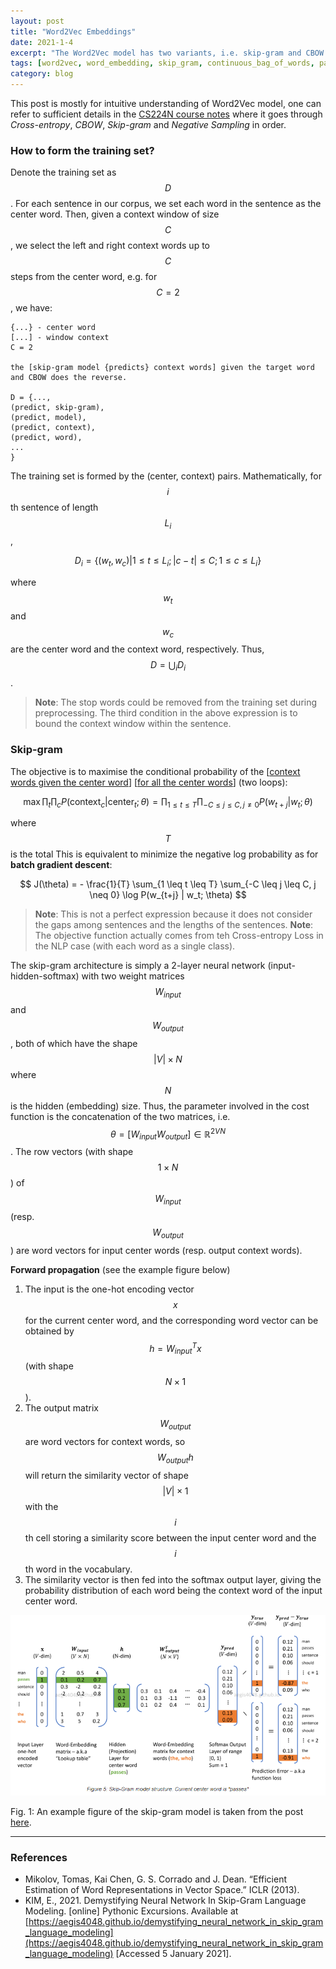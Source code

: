 ```yaml
---
layout: post
title: "Word2Vec Embeddings"
date: 2021-1-4
excerpt: "The Word2Vec model has two variants, i.e. skip-gram and CBOW. The skip-gram model predicts context words given the target word and CBOW does the reverse."
tags: [word2vec, word_embedding, skip_gram, continuous_bag_of_words, paper_reading]
category: blog
---
```


This post is mostly for intuitive understanding of Word2Vec model, one can refer to sufficient details in the [CS224N course notes](https://web.stanford.edu/class/cs224n/readings/cs224n-2019-notes01-wordvecs1.pdf) where it goes through *Cross-entropy*, *CBOW*, *Skip-gram* and *Negative Sampling* in order.

### How to form the training set?

Denote the training set as $$D$$. For each sentence in our corpus, we set each word in the sentence as the center word. Then, given a context window of size $$C$$, we select the left and right context words up to $$C$$ steps from the center word, e.g. for $$C = 2$$, we have:

```
{...} - center word
[...] - window context
C = 2

the [skip-gram model {predicts} context words] given the target word and CBOW does the reverse.

D = {...,
(predict, skip-gram),  
(predict, model),
(predict, context),
(predict, word),
...
}
```

The training set is formed by the (center, context) pairs. Mathematically, for $$i$$th sentence of length $$L_i$$,

$$
D_i = \{ 
(w_t, w_c) \vert 1 \leq t \leq L_i; \lvert c - t \rvert \leq C ; 1 \leq c \leq L_i
\}
$$

where $$w_t$$ and $$w_c$$ are the center word and the context word, respectively. Thus, $$D = \bigcup_i D_i$$. 

> **Note**: The stop words could be removed from the training set during preprocessing. The third condition in the above expression is to bound the context window within the sentence.

### Skip-gram

The objective is to maximise the conditional probability of the [<u>context words given the center word</u>] [<u>for all the center words</u>] (two loops):

$$
\max \prod_{t} \prod_{c} P(\text{context}_c | \text{center}_t; \theta) = \prod_{1 \leq t \leq T} \prod_{-C \leq j \leq C, j \neq 0} P(w_{t+j} | w_t; \theta) 
$$

where $$T$$ is the total This is equivalent to minimize the negative log probability as for **batch gradient descent**:

$$
J(\theta) = - \frac{1}{T} \sum_{1 \leq t \leq T} \sum_{-C \leq j \leq C, j \neq 0} \log P(w_{t+j} | w_t; \theta)
$$

> **Note**: This is not a perfect expression because it does not consider the gaps among sentences and the lengths of the sentences.
> **Note**: The objective function actually comes from teh Cross-entropy Loss in the NLP case (with each word as a single class).

The skip-gram architecture is simply a 2-layer neural network (input-hidden-softmax) with two weight matrices $$W_{input}$$ and $$W_{output}$$, both of which have the shape $$\lvert V \rvert \times N$$ where $$N$$ is the hidden (embedding) size. Thus, the parameter involved in the cost function is the concatenation of the two matrices, i.e. $$\theta = [W_{input} W_{output}] \in \mathbb{R}^{2VN}$$. The row vectors (with shape $$1 \times N$$) of $$W_{input}$$ (resp. $$W_{output}$$) are word vectors for input center words (resp. output context words).

**Forward propagation** (see the example figure below)
1. The input is the one-hot encoding vector $$x$$ for the current center word, and the corresponding word vector can be obtained by $$h = W_{input}^T x$$ (with shape $$N \times 1$$). 
2. The output matrix $$W_{output}$$ are word vectors for context words, so $$W_{output} h$$ will return the similarity vector of shape $$\lvert V \rvert \times 1$$ with the $$i$$th cell storing a similarity score between the input center word and the $$i$$th word in the vocabulary. 
3. The similarity vector is then fed into the softmax output layer, giving the probability distribution of each word being the context word of the input center word.

<div class="image-container">
  <img src="/assets/images/posts/skip-gram.PNG" alt="skip-gram" style="zoom: 100%;" />
  <p class="image-caption">
  Fig. 1: An example figure of the skip-gram model is taken from the post <a href="https://aegis4048.github.io/demystifying_neural_network_in_skip_gram_language_modeling">here</a>.
  </p>
</div>

-----------

### References

- Mikolov, Tomas, Kai Chen, G. S. Corrado and J. Dean. “Efficient Estimation of Word Representations in Vector Space.” ICLR (2013).
- KIM, E., 2021. Demystifying Neural Network In Skip-Gram Language Modeling. [online] Pythonic Excursions. 
  Available at [https://aegis4048.github.io/demystifying_neural_network_in_skip_gram_language_modeling](https://aegis4048.github.io/demystifying_neural_network_in_skip_gram_language_modeling) [Accessed 5 January 2021].
